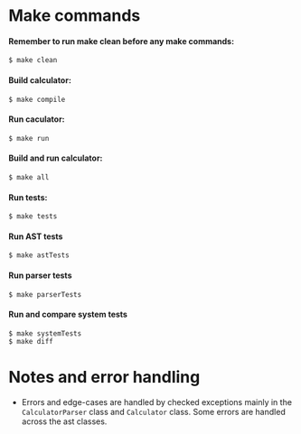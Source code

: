 # Make commands
#### Remember to run make clean before any make commands: 
```
$ make clean
```
   #### Build calculator:
   ```
   $ make compile
   ```
   #### Run caculator:
   ```
   $ make run
   ```
   #### Build and run calculator:
   ``` 
   $ make all
   ```
   #### Run tests:
   ```
   $ make tests
   ```
   #### Run AST tests
   ```
   $ make astTests
   ```
   #### Run parser tests
   ```
   $ make parserTests
   ```
   #### Run and compare system tests
   ```
   $ make systemTests
   $ make diff
   ```

 # Notes and error handling

  - Errors and edge-cases are handled by checked exceptions mainly in the `CalculatorParser` class and `Calculator` class. Some errors are handled across the ast classes. 